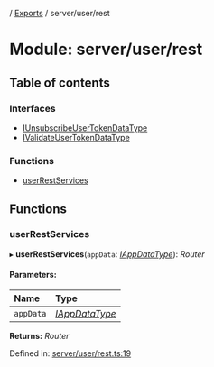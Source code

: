 [](../README.md) / [Exports](../modules.md) / server/user/rest

# Module: server/user/rest

## Table of contents

### Interfaces

- [IUnsubscribeUserTokenDataType](../interfaces/server_user_rest.iunsubscribeusertokendatatype.md)
- [IValidateUserTokenDataType](../interfaces/server_user_rest.ivalidateusertokendatatype.md)

### Functions

- [userRestServices](server_user_rest.md#userrestservices)

## Functions

### userRestServices

▸ **userRestServices**(`appData`: [*IAppDataType*](../interfaces/server.iappdatatype.md)): *Router*

#### Parameters:

Name | Type |
:------ | :------ |
`appData` | [*IAppDataType*](../interfaces/server.iappdatatype.md) |

**Returns:** *Router*

Defined in: [server/user/rest.ts:19](https://github.com/onzag/itemize/blob/0569bdf2/server/user/rest.ts#L19)

